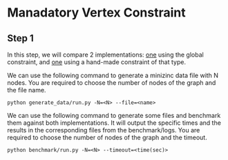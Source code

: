 # Manadatory Vertex Constraint

## Step 1 
In this step, we will compare 2 implementations: [one](https://github.com/Mihai-Eduard/mandatory-vertex-constraint/blob/main/main-dpath.mzn) using the global constraint, and [one](https://github.com/Mihai-Eduard/mandatory-vertex-constraint/blob/main/main-adjacent-matrix.mzn) using a hand-made constraint of that type.

We can use the following command to generate a minizinc data file with N nodes. You are required to choose the number of nodes of the graph and the file name.
``` shell
python generate_data/run.py -N=<N> --file=<name>
```
We can use the following command to generate some files and benchmark them against both implementations. It will output the specific times and the results in the corresponding files from the benchmark/logs. You are required to choose the number of nodes of the graph and the timeout.
``` shell
python benchmark/run.py -N=<N> --timeout=<time(sec)>
```
